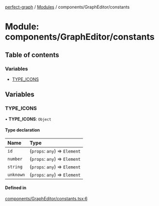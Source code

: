 [perfect-graph](../README.md) / [Modules](../modules.md) / components/GraphEditor/constants

# Module: components/GraphEditor/constants

## Table of contents

### Variables

- [TYPE_ICONS](components_GraphEditor_constants#type_icons)

## Variables

### TYPE_ICONS

• **TYPE_ICONS**: `Object`

#### Type declaration

| Name      | Type                          |
| :-------- | :---------------------------- |
| `id`      | (`props`: `any`) => `Element` |
| `number`  | (`props`: `any`) => `Element` |
| `string`  | (`props`: `any`) => `Element` |
| `unknown` | (`props`: `any`) => `Element` |

#### Defined in

[components/GraphEditor/constants.tsx:6](https://github.com/MaastrichtU-IDS/perfect-graph/blob/7784cd6/src/components/GraphEditor/constants.tsx#L6)
